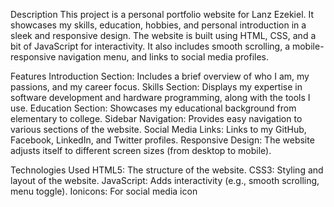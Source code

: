 Description
This project is a personal portfolio website for Lanz Ezekiel. It showcases my skills, education, hobbies, and personal introduction in a sleek and responsive design. 
The website is built using HTML, CSS, and a bit of JavaScript for interactivity. It also includes smooth scrolling, a mobile-responsive navigation menu,
and links to social media profiles.

Features
Introduction Section: Includes a brief overview of who I am, my passions, and my career focus.
Skills Section: Displays my expertise in software development and hardware programming, along with the tools I use.
Education Section: Showcases my educational background from elementary to college.
Sidebar Navigation: Provides easy navigation to various sections of the website.
Social Media Links: Links to my GitHub, Facebook, LinkedIn, and Twitter profiles.
Responsive Design: The website adjusts itself to different screen sizes (from desktop to mobile).

Technologies Used
HTML5: The structure of the website.
CSS3: Styling and layout of the website.
JavaScript: Adds interactivity (e.g., smooth scrolling, menu toggle).
Ionicons: For social media icon